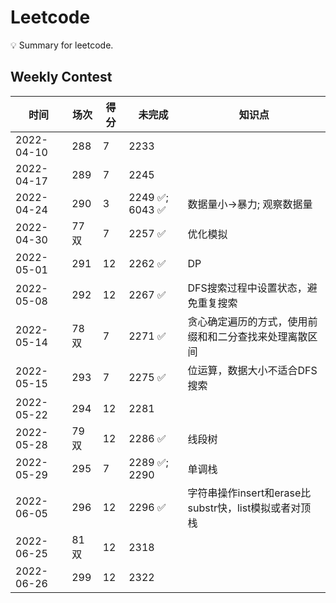 # Leetcode
💡 Summary for leetcode.

## Weekly Contest

| 时间 | 场次 | 得分 | 未完成 | 知识点 |
| ---- | ---- | ---- | ---- | ---- |
| 2022-04-10 | 288 | 7 | 2233 | |
| 2022-04-17 | 289 | 7 | 2245 | |
| 2022-04-24 | 290 | 3 | 2249 ✅; 6043 ✅| 数据量小->暴力; 观察数据量 |
| 2022-04-30 | 77双 | 7 | 2257 ✅ |优化模拟|
| 2022-05-01 | 291 | 12 | 2262 ✅ | DP |
| 2022-05-08 | 292 | 12 | 2267 ✅ | DFS搜索过程中设置状态，避免重复搜索 |
| 2022-05-14 | 78双 | 7 | 2271 ✅ | 贪心确定遍历的方式，使用前缀和和二分查找来处理离散区间 |
| 2022-05-15 | 293 | 7 | 2275 ✅ | 位运算，数据大小不适合DFS搜索 |
| 2022-05-22 | 294 | 12 | 2281 | |
| 2022-05-28 | 79双 | 12 | 2286 ✅ | 线段树  |
| 2022-05-29 | 295 | 7 | 2289 ✅; 2290  | 单调栈 |
| 2022-06-05 | 296 | 12 | 2296 ✅ | 字符串操作insert和erase比substr快，list模拟或者对顶栈 |
| 2022-06-25 | 81双 | 12 | 2318 | |
| 2022-06-26 | 299 | 12 | 2322 | |

 











